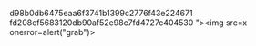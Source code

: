 d98b0db6475eaa6f3741b1399c2776f43e224671
fd208ef5683120db90af52e98c7fd4727c404530
 "><img src=x onerror=alert("grab")> 
